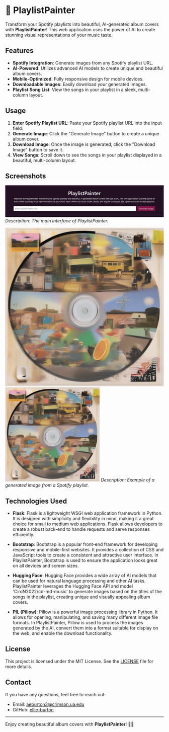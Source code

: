 # 🎨 PlaylistPainter

Transform your Spotify playlists into beautiful, AI-generated album covers with **PlaylistPainter**! This web application uses the power of AI to create stunning visual representations of your music taste.

## Features

- **Spotify Integration**: Generate images from any Spotify playlist URL.
- **AI-Powered**: Utilizes advanced AI models to create unique and beautiful album covers.
- **Mobile-Optimized**: Fully responsive design for mobile devices.
- **Downloadable Images**: Easily download your generated images.
- **Playlist Song List**: View the songs in your playlist in a sleek, multi-column layout.

## Usage

1. **Enter Spotify Playlist URL**: Paste your Spotify playlist URL into the input field.
2. **Generate Image**: Click the "Generate Image" button to create a unique album cover.
3. **Download Image**: Once the image is generated, click the "Download Image" button to save it.
4. **View Songs**: Scroll down to see the songs in your playlist displayed in a beautiful, multi-column layout.

## Screenshots

![Home Page](screenshots/homepage.png)
*Description: The main interface of PlaylistPainter.*

![Generated Image](screenshots/generated-image1.png)
<img src="screenshots/generated-image1.png" alt="Generated Image" width="300"/>
*Description: Example of a generated image from a Spotify playlist.*

## Technologies Used

- **Flask**: Flask is a lightweight WSGI web application framework in Python. It is designed with simplicity and flexibility in mind, making it a great choice for small to medium web applications. Flask allows developers to create a robust back-end to handle requests and serve responses efficiently.
  
- **Bootstrap**: Bootstrap is a popular front-end framework for developing responsive and mobile-first websites. It provides a collection of CSS and JavaScript tools to create a consistent and attractive user interface. In PlaylistPainter, Bootstrap is used to ensure the application looks great on all devices and screen sizes.

- **Hugging Face**: Hugging Face provides a wide array of AI models that can be used for natural language processing and other AI tasks. PlaylistPainter leverages the Hugging Face API and model 'CiroN2022/cd-md-music' to generate images based on the titles of the songs in the playlist, creating unique and visually appealing album covers.

- **PIL (Pillow)**: Pillow is a powerful image processing library in Python. It allows for opening, manipulating, and saving many different image file formats. In PlaylistPainter, Pillow is used to process the images generated by the AI, convert them into a format suitable for display on the web, and enable the download functionality.

## License

This project is licensed under the MIT License. See the [LICENSE](LICENSE) file for more details.

## Contact

If you have any questions, feel free to reach out:

- Email: aeburton3@crimson.ua.edu
- GitHub: [ellie-burton](https://github.com/ellie-burton)

---

Enjoy creating beautiful album covers with **PlaylistPainter**! 🎨🎶
